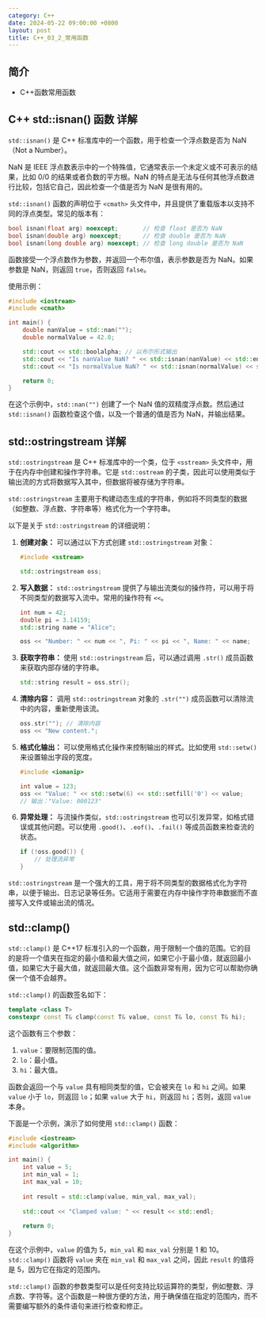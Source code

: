 ```yaml
---
category: C++
date: 2024-05-22 09:00:00 +0800
layout: post
title: C++_03_2_常用函数
---
```

## 简介

+ C++函数常用函数

## C++ std::isnan() 函数 详解

`std::isnan()` 是 C++ 标准库中的一个函数，用于检查一个浮点数是否为 NaN（Not a Number）。

NaN 是 IEEE 浮点数表示中的一个特殊值，它通常表示一个未定义或不可表示的结果，比如 0/0 的结果或者负数的平方根。NaN 的特点是无法与任何其他浮点数进行比较，包括它自己，因此检查一个值是否为 NaN 是很有用的。

`std::isnan()` 函数的声明位于 `<cmath>` 头文件中，并且提供了重载版本以支持不同的浮点类型。常见的版本有：

```cpp
bool isnan(float arg) noexcept;       // 检查 float 是否为 NaN
bool isnan(double arg) noexcept;      // 检查 double 是否为 NaN
bool isnan(long double arg) noexcept; // 检查 long double 是否为 NaN
```

函数接受一个浮点数作为参数，并返回一个布尔值，表示参数是否为 NaN。如果参数是 NaN，则返回 `true`，否则返回 `false`。

使用示例：

```cpp
#include <iostream>
#include <cmath>

int main() {
    double nanValue = std::nan("");
    double normalValue = 42.0;

    std::cout << std::boolalpha; // 以布尔形式输出
    std::cout << "Is nanValue NaN? " << std::isnan(nanValue) << std::endl;
    std::cout << "Is normalValue NaN? " << std::isnan(normalValue) << std::endl;

    return 0;
}
```

在这个示例中，`std::nan("")` 创建了一个 NaN 值的双精度浮点数。然后通过 `std::isnan()` 函数检查这个值，以及一个普通的值是否为 NaN，并输出结果。

## std::ostringstream 详解

`std::ostringstream` 是 C++ 标准库中的一个类，位于 `<sstream>` 头文件中，用于在内存中创建和操作字符串。它是 `std::ostream` 的子类，因此可以使用类似于输出流的方式将数据写入其中，但数据将被存储为字符串。

`std::ostringstream` 主要用于构建动态生成的字符串，例如将不同类型的数据（如整数、浮点数、字符串等）格式化为一个字符串。

以下是关于 `std::ostringstream` 的详细说明：

1. **创建对象：** 可以通过以下方式创建 `std::ostringstream` 对象：

   ```cpp
   #include <sstream>

   std::ostringstream oss;
   ```

2. **写入数据：** `std::ostringstream` 提供了与输出流类似的操作符，可以用于将不同类型的数据写入流中。常用的操作符有 `<<`。

   ```cpp
   int num = 42;
   double pi = 3.14159;
   std::string name = "Alice";

   oss << "Number: " << num << ", Pi: " << pi << ", Name: " << name;
   ```

3. **获取字符串：** 使用 `std::ostringstream` 后，可以通过调用 `.str()` 成员函数来获取内部存储的字符串。

   ```cpp
   std::string result = oss.str();
   ```

4. **清除内容：** 调用 `std::ostringstream` 对象的 `.str("")` 成员函数可以清除流中的内容，重新使用该流。

   ```cpp
   oss.str(""); // 清除内容
   oss << "New content.";
   ```

5. **格式化输出：** 可以使用格式化操作来控制输出的样式。比如使用 `std::setw()` 来设置输出字段的宽度。

   ```cpp
   #include <iomanip>

   int value = 123;
   oss << "Value: " << std::setw(6) << std::setfill('0') << value;
   // 输出："Value: 000123"
   ```

6. **异常处理：** 与流操作类似，`std::ostringstream` 也可以引发异常，如格式错误或其他问题。可以使用 `.good()`、`.eof()`、`.fail()` 等成员函数来检查流的状态。

   ```cpp
   if (!oss.good()) {
       // 处理流异常
   }
   ```

`std::ostringstream` 是一个强大的工具，用于将不同类型的数据格式化为字符串，以便于输出、日志记录等任务。它适用于需要在内存中操作字符串数据而不直接写入文件或输出流的情况。

## std::clamp()

`std::clamp()` 是 C++17 标准引入的一个函数，用于限制一个值的范围。它的目的是将一个值夹在指定的最小值和最大值之间，如果它小于最小值，就返回最小值，如果它大于最大值，就返回最大值。这个函数非常有用，因为它可以帮助你确保一个值不会越界。

`std::clamp()` 的函数签名如下：

```cpp
template <class T>
constexpr const T& clamp(const T& value, const T& lo, const T& hi);
```

这个函数有三个参数：

1. `value`：要限制范围的值。
2. `lo`：最小值。
3. `hi`：最大值。

函数会返回一个与 `value` 具有相同类型的值，它会被夹在 `lo` 和 `hi` 之间。如果 `value` 小于 `lo`，则返回 `lo`；如果 `value` 大于 `hi`，则返回 `hi`；否则，返回 `value` 本身。

下面是一个示例，演示了如何使用 `std::clamp()` 函数：

```cpp
#include <iostream>
#include <algorithm>

int main() {
    int value = 5;
    int min_val = 1;
    int max_val = 10;
    
    int result = std::clamp(value, min_val, max_val);
    
    std::cout << "Clamped value: " << result << std::endl;
    
    return 0;
}
```

在这个示例中，`value` 的值为 5，`min_val` 和 `max_val` 分别是 1 和 10。`std::clamp()` 函数将 `value` 夹在 `min_val` 和 `max_val` 之间，因此 `result` 的值将是 5，因为它在指定的范围内。

`std::clamp()` 函数的参数类型可以是任何支持比较运算符的类型，例如整数、浮点数、字符等。这个函数是一种很方便的方法，用于确保值在指定的范围内，而不需要编写额外的条件语句来进行检查和修正。
